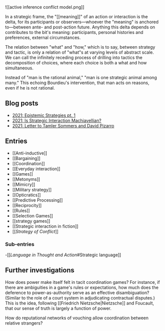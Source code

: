 ![[active inference conflict model.png]]

In a strategic frame, the "[[meaning]]" of an action or interaction is the delta, for its participants or observers—whoever the "meaning" is anchored to—between ante- and post-action future. Anything this delta depends on contributes to the bit's meaning: participants, personal histories and preferences, external circumstances.

The relation between "what" and "how," which is to say, between strategy and tactic, is only a relation of "what"s at varying levels of abstract scale. We can call the infinitely receding process of drilling into tactics the decomposition of choices, where each choice is both a what and how simultaneous.

Instead of "man is the rational animal," "man is one strategic animal among many." This echoing Bourdieu's intervention, that man acts on reasons, even if he is not rational.

## Blog posts
- [2021: Epistemic Strategies pt. 1](https://suspendedreason.com/2021/05/12/epistemic-strategies-pt-1/)
- [2021: Is Strategic Interaction Machiavellian?](https://suspendedreason.com/2021/05/12/is-strategic-interaction-machiavellian/)
- [2021: Letter to Tamler Sommers and David Pizarro](https://suspendedreason.com/2021/05/05/letter-to-tamler-sommers-and-david-pizarro/)

## Entries
- [[Anti-inductive]]
- [[Bargaining]]
- [[Coordination]]
- [[Everyday interaction]]
- [[Games]]
- [[Metonyms]]
- [[Mimicry]]
- [[Military strategy]]
- [[Opticratics]]
- [[Predictive Processing]]
- [[Reciprocity]]
- [[Rules]]
- [[Selection Games]]
- [[strategy games]]
- [[Strategic interaction in fiction]]
- [[_Strategy of Conflict_]]

### Sub-entries
-[[_Language in Thought and Action_#Strategic language]]

## Further investigations

How does power make itself felt in tacit coordination games? For instance, if there are ambiguities in a game's rules or expectations, how much does the deference to power-as-authority serve as an effective disambiguation? (Similar to the role of a court system in adjudicating contractual disputes.) This is the idea, following [[Friedrich Nietzsche|Nietzsche]] and Foucault, that our sense of truth is largely a function of power.

How do reputational networks of vouching allow coordination between relative strangers?